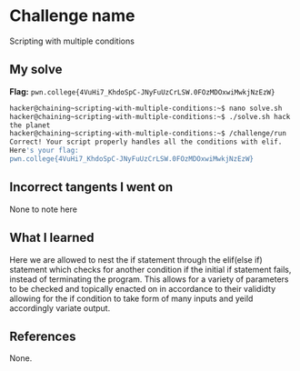 # Challenge name
Scripting with multiple conditions

## My solve
**Flag:** `pwn.college{4VuHi7_KhdoSpC-JNyFuUzCrLSW.0FOzMDOxwiMwkjNzEzW}`

```bash
hacker@chaining~scripting-with-multiple-conditions:~$ nano solve.sh 
hacker@chaining~scripting-with-multiple-conditions:~$ ./solve.sh hack
the planet
hacker@chaining~scripting-with-multiple-conditions:~$ /challenge/run
Correct! Your script properly handles all the conditions with elif.
Here's your flag:
pwn.college{4VuHi7_KhdoSpC-JNyFuUzCrLSW.0FOzMDOxwiMwkjNzEzW}
```

## Incorrect tangents I went on
None to note here

## What I learned
Here we are allowed to nest the if statement through the elif(else if) statement which checks for another condition if the initial if statement fails, instead of terminating the program. This allows for a variety of parameters to be checked and topically enacted on in accordance to their valididty allowing for the if condition to take form of many inputs and yeild accordingly variate output. 

## References
None.